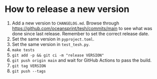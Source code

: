 # How to release a new version

1. Add a new version to `CHANGELOG.md`. Browse through https://github.com/oceansprint/tesh/commits/main to see what was done since last release. Remember to set the correct release date.
1. Set the same version in `pyproject.toml`.
1. Set the same version in `test_tesh.py`.
1. `make tests`
1. `git add -p && git ci -m "release VERSION"`
1. `git push origin main` and wait for GitHub Actions to pass the build.
1. `git tag VERSION`
1. `git push --tags`
